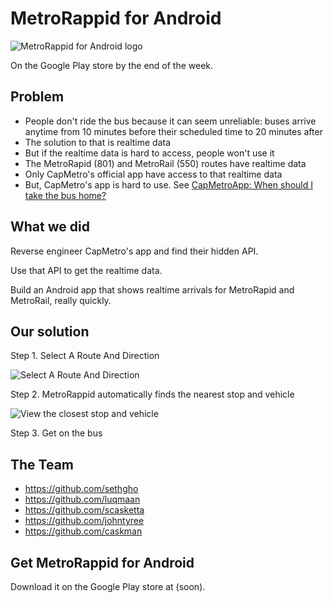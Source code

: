 # MetroRappid for Android

![MetroRappid for Android logo](https://cloud.githubusercontent.com/assets/1275831/3142690/945821cc-e9ce-11e3-894f-604816d916fc.png)

On the Google Play store by the end of the week.

## Problem

- People don't ride the bus because it can seem unreliable: buses arrive anytime from 10 minutes before their scheduled time to 20 minutes after
- The solution to that is realtime data
- But if the realtime data is hard to access, people won't use it
- The MetroRapid (801) and MetroRail (550) routes have realtime data
- Only CapMetro's official app have access to that realtime data
- But, CapMetro's app is hard to use. See [CapMetroApp: When should I take the bus home?](https://github.com/sethgho/MetroRappidAndroid/wiki/CapMetro-App---When-should-I-take-the-bus-home)


## What we did

Reverse engineer CapMetro's app and find their hidden API.

Use that API to get the realtime data.

Build an Android app that shows realtime arrivals for MetroRapid and MetroRail, really quickly.

## Our solution

Step 1. Select A Route
And Direction

![Select A Route And Direction](https://cloud.githubusercontent.com/assets/1275831/3142686/33d32040-e9ce-11e3-8252-2f58ac6ecef4.jpg)


Step 2. 
MetroRappid automatically finds the nearest stop and vehicle

![View the closest stop and vehicle](https://cloud.githubusercontent.com/assets/1275831/3142688/53a2b9d0-e9ce-11e3-923b-5e716dcacce1.jpg)

Step 3. Get on the bus

## The Team

- https://github.com/sethgho
- https://github.com/luqmaan
- https://github.com/scasketta
- https://github.com/johntyree
- https://github.com/caskman


## Get MetroRappid for Android

Download it on the Google Play store at (soon).
